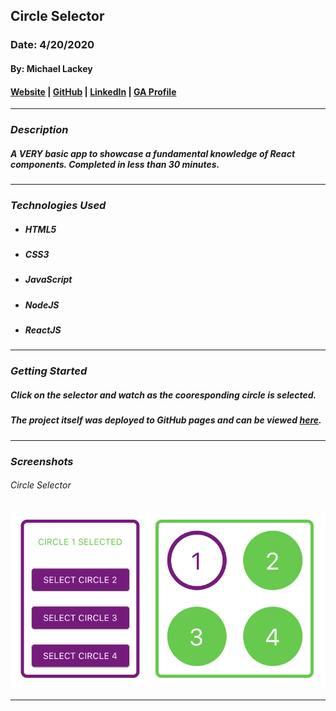 ## Circle Selector

### Date: 4/20/2020

#### By: Michael Lackey
#### [Website](https://michaellackey.com/) | [GitHub](https://github.com/mlackey9601) | [LinkedIn](https://www.linkedin.com/in/michaelglackey/) | [GA Profile](https://profiles.generalassemb.ly/michaellackey)
***

### ***Description***

##### A VERY basic app to showcase a fundamental knowledge of React components.  Completed in less than 30 minutes.
***

### ***Technologies Used***

* ##### HTML5
* ##### CSS3
* ##### JavaScript
* ##### NodeJS
* ##### ReactJS
***

### ***Getting Started***

##### Click on the selector and watch as the cooresponding circle is selected.
##### The project itself was deployed to GitHub pages and can be viewed [here](https://mlackey9601.github.io/circleSelector/).
***

### ***Screenshots***

###### Circle Selector
![Circle Selector](public/circleSelector.png) 
***
